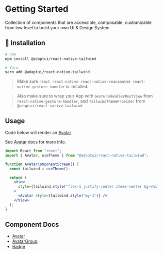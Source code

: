 # Getting Started

Collection of components that are accessible, composable, customizable from low
level to build your own UI & Design System

## :rocket: Installation

```sh
# npm
npm install @adaptui/react-native-tailwind

# Yarn
yarn add @adaptui/react-native-tailwind
```

> Make sure
> `react react-native react-native-reanimated react-native-gesture-handler` is
> installed.

> Also make sure to wrap your App with `GestureHandlerRootView` from
> `react-native-gesture-handler`, and `TailwindThemeProvider` from
> `@adaptui/react-native-tailwind`

## Usage

Code below will render an [Avatar](./Avatar.md)

See [Avatar](./Avatar.md) docs for more info.

```jsx
import React from "react";
import { Avatar, useTheme } from "@adaptui/react-native-tailwind";

function AvatarComponentScreen() {
  const tailwind = useTheme();

  return (
    <View
      style={tailwind.style("flex-1 justify-center items-center bg-white-900")}
    >
      <Avatar style={tailwind.style("my-1")} />
    </View>
  );
}
```

## Component Docs

- [Avatar](avatar.md)
- [AvatarGroup](avatar-group.md)
- [Badge](badge.md)
